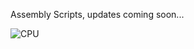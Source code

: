 Assembly Scripts, updates coming soon...

![CPU](https://github.com/user-attachments/assets/395c3e4d-8d0c-419b-9350-fab553c6ea8c)
